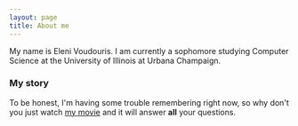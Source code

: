 ```yaml
---
layout: page
title: About me
---
```


My name is Eleni Voudouris. I am currently a sophomore studying Computer Science at the University of Illinois at Urbana Champaign.

### My story

To be honest, I'm having some trouble remembering right now, so why don't you just watch [my movie](https://en.wikipedia.org/wiki/The_Princess_Bride_%28film%29) and it will answer **all** your questions.
